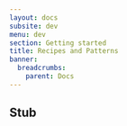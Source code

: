 ```yaml
---
layout: docs
subsite: dev
menu: dev
section: Getting started
title: Recipes and Patterns
banner:
  breadcrumbs:
    parent: Docs
---
```

## Stub
